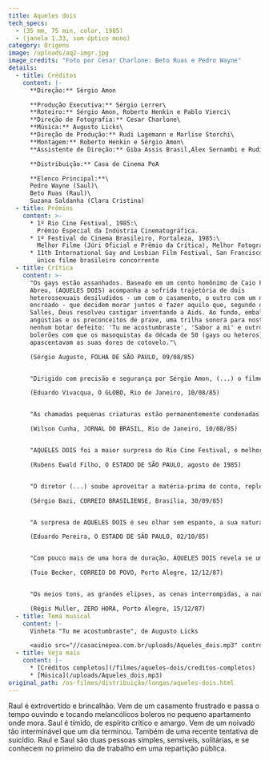 ```yaml
---
title: Aqueles dois
tech_specs:
  - (35 mm, 75 min, color, 1985)
  - (janela 1.33, som óptico mono)
category: Origens
image: /uploads/aq2-imgr.jpg
image_credits: "Foto por Cesar Charlone: Beto Ruas e Pedro Wayne"
details:
  - title: Créditos
    content: |-
      **Direção:** Sérgio Amon

      **Produção Executiva:** Sérgio Lerrer\
      **Roteiro:** Sérgio Amon, Roberto Henkin e Pablo Vierci\
      **Direção de Fotografia:** Cesar Charlone\
      **Música:** Augusto Licks\
      **Direção de Produção:** Rudi Lagemann e Marlise Storchi\
      **Montagem:** Roberto Henkin e Sérgio Amon\
      **Assistente de Direção:** Giba Assis Brasil,Alex Sernambi e Rudi Lagemann

      **Distribuição:** Casa de Cinema PoA

      **Elenco Principal:**\
      Pedro Wayne (Saul)\
      Beto Ruas (Raul)\
      Suzana Saldanha (Clara Cristina)
  - title: Prêmios
    content: >-
      * 1º Rio Cine Festival, 1985:\
        Prêmio Especial da Indústria Cinematográfica.
      * 1º Festival do Cinema Brasileiro, Fortaleza, 1985:\
        Melhor Filme (Júri Oficial e Prêmio da Crítica), Melhor Fotografia, Melhor Ator Coadjuvante (Pedro Ruas), Melhor Música Original, Melhor Edição de Som
      * 11th International Gay and Lesbian Film Festival, San Francisco, EUA, 1987\
        único filme brasileiro concorrente
  - title: Crítica
    content: >-
      "Os gays estão assanhados. Baseado em um conto homônimo de Caio Fernando
      Abreu, (AQUELES DOIS) acompanha a sofrida trajetória de dois
      heterossexuais desiludidos - um com o casamento, o outro com um noivado
      encroado - que decidem morar juntos e fazer aquilo que, segundo d. Eugênio
      Salles, Deus resolveu castigar inventando a Aids. Ao fundo, embalando as
      angústias e os preconceitos de praxe, uma trilha sonora para nostálgico
      nenhum botar defeito: 'Tu me acostumbraste', 'Sabor a mi' e outros
      bolerões com que os masoquistas da década de 50 (gays ou heteros)
      apascentavam as suas dores de cotovelo."\

      (Sérgio Augusto, FOLHA DE SÃO PAULO, 09/08/85)


      "Dirigido com precisão e segurança por Sérgio Amon, (...) o filme explora com dignidade a relação afetiva entre dois homens para fazer, ao mesmo tempo, uma incursão poética ao problema da solidão aliada à carência afetiva nas grandes cidades, sem deixar de denunciar a intolerância humana. AQUELES DOIS surpreende pelos cuidados técnicos da produção, com destaque para a fotografia (de César Charlone), que registra imagens expressivas e cheias de ternura."\

      (Eduardo Vivacqua, O GLOBO, Rio de Janeiro, 10/08/85)


      "As chamadas pequenas criaturas estão permanentemente condenadas ao inferno do desinteresse? Sabe se através de exemplos inúmeros que não é bem assim, mas AQUELES DOIS, de Sérgio Amon, parece disposto a provar o contrário. (...) (O filme poderia) discutir o 'universo da repartição', a questão do homossexualismo, o desamor 'é um deserto de almas, diz se na cidade grande mas, na realidade, inexiste aqui qualquer tipo de vida inteligente. Fala-se muito e de forma primária para chegar a lugar algum."\

      (Wilson Cunha, JORNAL DO BRASIL, Rio de Janeiro, 10/08/85)


      "AQUELES DOIS foi a maior surpresa do Rio Cine Festival, o melhor filme brasiliero de 1985, pelo menos até agora. Embora esteja sendo vendido como uma história sobre homossexualismo, AQUELES DOIS é muito mais do que isso, é um filme sobre a própria condição humana, a solidão, o vazio, a insatisfação, a vida numa cidade grande. Sérgio Amon conseguiu ao mesmo tempo ser fiel ao conto de Caio Fernando Abreu e também expandi-lo, inclusive com uma conclusão mais aberta, mais otimista. O fato de o filme ser uma produção gaúcha, de fora do eixo Rio São Paulo, só lhe confere ainda maior charme, um encanto especial no sotaque, no comportamento da província. Outro mérito do filme é a segurança com que é conduzido o elenco, para nós desconhecido, mas de absoluta competência."\

      (Rubens Ewald Filho, O ESTADO DE SÃO PAULO, agosto de 1985)


      "O diretor (...) soube aproveitar a matéria-prima do conto, repleto de sugestões e sutilezas, e também o seu clima de intimismo e desencanto. Felizmente não caiu na tentação de transformar o conciso texto de Caio Fernando Abreu num love story gay. (...) No último plano, aqueles dois dão boas risadas como se dissessem 'não estamos nem aí', enquanto os colegas de repartição terminam, como no conto, 'infelizes para sempre'. E não custa destacar por fim a trilha sonora, tanto pelo adequado comentário musical de Augusto Licks quanto pela presença dos boleros na voz de Dalva de Oliveira."\

      (Sérgio Bazi, CORREIO BRASILIENSE, Brasília, 30/09/85)


      "A surpresa de AQUELES DOIS é seu olhar sem espanto, a sua naturalidade em tratar a relação entre os personagens centrais (esplendidamente interpretados por Pedro Wayne e Beto Ruas, dois atores gaúchos de teatro), simplesmente como uma possibilidade do relacionamento humano. (...) Na manipulação contida da emoção, na direção do elenco muito afinado, na escolha de bonitas imagens, na narrativa fluente (embora o final um pouco precipitado), AQUELES DOIS é o terceiro e melhor dos filmes realizados quase que simultaneamente pela mesma equipe no Rio Grande do Sul, após VERDES ANOS e ME BEIJA."\

      (Eduardo Pereira, O ESTADO DE SÃO PAULO, 02/10/85)


      "Com pouco mais de uma hora de duração, AQUELES DOIS revela se um filme de surpreendente densidade dramática. (...) A bravura do cineasta, enfrentando um tema tão difícil quanto o surgimento de uma possível relação homossexual entre dois sujeitos presumivelmente heterossexuais, demonstra se mais especialmente na contenção com que a história vai sendo armada do que nas explosões de temperamento dos personagens. (...) Os artifícios de que os roteiristas lançaram mão para encompridar a trama são eficientes, mas talvez não convincentes. (...) Talvez uma duração ainda menor condensasse mais a sua carga dramática, favorecendo o impacto."\

      (Tuio Becker, CORREIO DO POVO, Porto Alegre, 12/12/87)


      "Os meios tons, as grandes elipses, as cenas interrompidas, a narração 'off', a marcação visual da passagem do tempo transpõem para a tela a subjetividade e a sutileza de sentimentos do conto literário. O ritmo cadenciado do filme marca a passagem do que pode ser uma substituição às mulheres (a belíssima cena da dança na noite embriagada) para o que vem a se tornar uma relação insubstituível. O momento indefinível em que as pequenas afinidades tornam se as únicas grandes certezas. (...) Não há aqui a dor da fatalidade (da VERA de Sérgio Toledo) ou o elogio homoerótico (do CINEMA FALADO de Caetano Veloso). AQUELES DOIS não elege como único o caminho de Raul e Saul. Acena com a possibilidade do encontro das pessoas. Do direito de ser feliz, deixando para trás as almas infelizes e desamadas."\

      (Régis Muller, ZERO HORA, Porto Alegre, 15/12/87)
  - title: Tema musical
    content: |-
      Vinheta "Tu me acostumbraste", de Augusto Licks

      <audio src="//casacinepoa.com.br/uploads/Aqueles_dois.mp3" controls />
  - title: Veja mais
    content: |-
      * [Créditos completos](/filmes/aqueles-dois/creditos-completos)
      * [Música](/uploads/Aqueles_dois.mp3)
original_path: /os-filmes/distribuição/longas/aqueles-dois.html
---
```

Raul é extrovertido e brincalhão. Vem de um casamento frustrado e passa o tempo ouvindo e tocando melancólicos boleros no pequeno apartamento onde mora. Saul é tímido, de espírito crítico e amargo. Vem de um noivado tão interminável que um dia terminou. Também de uma recente tentativa de suicídio. Raul e Saul são duas pessoas simples, sensíveis, solitárias, e se conhecem no primeiro dia de trabalho em uma repartição pública.
